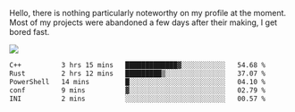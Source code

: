Hello, there is nothing particularly noteworthy on my profile at the moment.
Most of my projects were abandoned a few days after their making, I get bored fast.

![](http://github-profile-summary-cards.vercel.app/api/cards/profile-details?username=devgksx&theme=github_dark)

<!--START_SECTION:waka-->

```txt
C++          3 hrs 15 mins   █████████████▓░░░░░░░░░░░   54.68 %
Rust         2 hrs 12 mins   █████████▒░░░░░░░░░░░░░░░   37.07 %
PowerShell   14 mins         █░░░░░░░░░░░░░░░░░░░░░░░░   04.10 %
conf         9 mins          ▓░░░░░░░░░░░░░░░░░░░░░░░░   02.79 %
INI          2 mins          ░░░░░░░░░░░░░░░░░░░░░░░░░   00.57 %
```

<!--END_SECTION:waka-->
